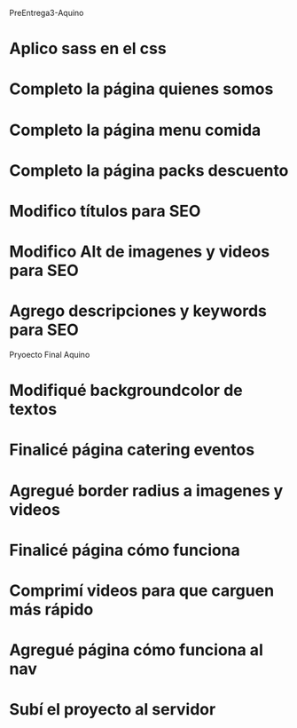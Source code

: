 PreEntrega3-Aquino
# Aplico sass en el css
# Completo la página quienes somos
# Completo la página menu comida
# Completo la página packs descuento
# Modifico títulos para SEO
# Modifico Alt de imagenes y videos para SEO
# Agrego descripciones y keywords para SEO
Pryoecto Final Aquino
# Modifiqué backgroundcolor de textos
# Finalicé página catering eventos
# Agregué border radius a imagenes y videos
# Finalicé página cómo funciona
# Comprimí videos para que carguen más rápido
# Agregué página cómo funciona al nav
# Subí el proyecto al servidor


